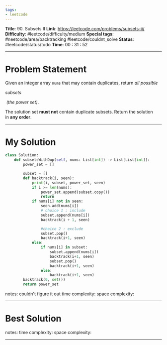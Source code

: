 ```yaml
---
tags:
- leetcode
---
```

**Title**: 90. Subsets II
**Link**: https://leetcode.com/problems/subsets-ii/
**Difficulty**: #leetcode/difficulty/medium 
**Special tags**: #neetcode/area/backtracking #leetcode/couldnt_solve 
**Status**: #leetcode/status/todo 
**Time**: 00 : 31 : 52

---
# Problem Statement
Given an integer array `nums` that may contain duplicates, return _all possible_ 

_subsets_

 _(the power set)_.

The solution set **must not** contain duplicate subsets. Return the solution in **any order**.

---
# My Solution
```python
class Solution:
    def subsetsWithDup(self, nums: List[int]) -> List[List[int]]:
        power_set = []

        subset = []
        def backtrack(i, seen):
            print(i, subset, power_set, seen)
            if i >= len(nums):
                power_set.append(subset.copy())
                return
            if nums[i] not in seen:
                seen.add(nums[i])
                # choice 1 : include
                subset.append(nums[i])
                backtrack(i + 1, seen)

                #choice 2 : exclude
                subset.pop()
                backtrack(i+1, seen)
            else:
                if nums[i] in subset:
                    subset.append(nums[i])
                    backtrack(i+1, seen)
                    subset.pop()
                    backtrack(i+1, seen)
                else:
                    backtrack(i+1, seen)
        backtrack(0, set())
        return power_set
```
notes: couldn't figure it out
time complexity: 
space complexity: 

---
# Best Solution

notes: 
time complexity: 
space complexity: 

---

